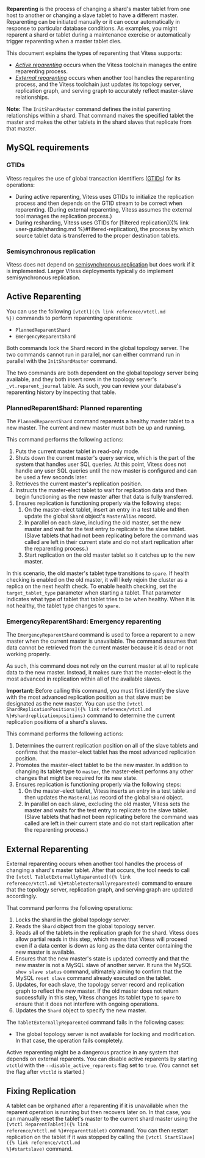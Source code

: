**Reparenting** is the process of changing a shard's master tablet
from one host to another or changing a slave tablet to have a
different master. Reparenting can be initiated manually
or it can occur automatically in response to particular database
conditions. As examples, you might reparent a shard or tablet during
a maintenance exercise or automatically trigger reparenting when
a master tablet dies.

This document explains the types of reparenting that Vitess supports:

* *[Active reparenting](#active-reparenting)* occurs when the Vitess
  toolchain manages the entire reparenting process.
* *[External reparenting](#external-reparenting)* occurs when another tool
  handles the reparenting process, and the Vitess toolchain just updates its
  topology server, replication graph, and serving graph to accurately reflect
  master-slave relationships.

**Note:** The <code>InitShardMaster</code> command defines the initial
parenting relationships within a shard. That command makes the specified
tablet the master and makes the other tablets in the shard slaves that
replicate from that master.

## MySQL requirements

### GTIDs
Vitess requires the use of global transaction identifiers
([GTIDs](https://dev.mysql.com/doc/refman/5.6/en/replication-gtids-concepts.html)) for its operations:

* During active reparenting, Vitess uses GTIDs to initialize the
  replication process and then depends on the GTID stream to be
  correct when reparenting. (During external reparenting, Vitess
  assumes the external tool manages the replication process.)
* During resharding, Vitess uses GTIDs for
  [filtered replication]({% link user-guide/sharding.md %}#filtered-replication),
  the process by which source tablet data is transferred to the proper
  destination tablets.

### Semisynchronous replication

Vitess does not depend on
[semisynchronous replication](https://dev.mysql.com/doc/refman/5.6/en/replication-semisync.html) but does work if it is implemented.
Larger Vitess deployments typically do implement semisynchronous replication.

## Active Reparenting

You can use the following <code>[vtctl]({% link reference/vtctl.md %})</code>
commands to perform reparenting operations:

* <code>PlannedReparentShard</code>
* <code>EmergencyReparentShard</code>

Both commands lock the Shard record in the global topology server. The two commands
cannot run in parallel, nor can either command run in parallel with the
<code>InitShardMaster</code> command.

The two commands are both dependent on the global topology server being
available, and they both insert rows in the topology server's
<code>\_vt.reparent\_journal</code> table. As such, you can review
your database's reparenting history by inspecting that table.

### PlannedReparentShard: Planned reparenting

The <code>PlannedReparentShard</code> command reparents a healthy master
tablet to a new master. The current and new master must both be up and
running.

This command performs the following actions:

1. Puts the current master tablet in read-only mode.
1. Shuts down the current master's query service, which is the part of
   the system that handles user SQL queries. At this point, Vitess does
   not handle any user SQL queries until the new master is configured
   and can be used a few seconds later.
1. Retrieves the current master's replication position.
1. Instructs the master-elect tablet to wait for replication data and
   then begin functioning as the new master after that data is fully
   transferred.
1. Ensures replication is functioning properly via the following steps:
   1.  On the master-elect tablet, insert an entry in a test table
       and then update the global <code>Shard</code> object's
       <code>MasterAlias</code> record.
   1.  In parallel on each slave, including the old master, set the new
       master and wait for the test entry to replicate to the slave tablet.
       (Slave tablets that had not been replicating before the command was
       called are left in their current state and do not start replication
       after the reparenting process.)
   1.  Start replication on the old master tablet so it catches up to the
       new master.

In this scenario, the old master's tablet type transitions to
<code>spare</code>. If health checking is enabled on the old master,
it will likely rejoin the cluster as a replica on the next health
check. To enable health checking, set the
<code>target\_tablet\_type</code> parameter when starting a tablet.
That parameter indicates what type of tablet that tablet tries to be
when healthy. When it is not healthy, the tablet type changes to
<code>spare</code>.

### EmergencyReparentShard: Emergency reparenting

The <code>EmergencyReparentShard</code> command is used to force
a reparent to a new master when the current master is unavailable.
The command assumes that data cannot be retrieved from the current
master because it is dead or not working properly.

As such, this command does not rely on the current master at all 
to replicate data to the new master. Instead, it makes sure that
the master-elect is the most advanced in replication within all
of the available slaves.

**Important:** Before calling this command, you must first identify
the slave with the most advanced replication position as that slave
must be designated as the new master. You can use the 
<code>[vtctl ShardReplicationPositions]({% link reference/vtctl.md %}#shardreplicationpositions)</code>
command to determine the current replication positions of a shard's slaves.

This command performs the following actions:

1. Determines the current replication position on all of the slave
   tablets and confirms that the master-elect tablet has the most
   advanced replication position.
1. Promotes the master-elect tablet to be the new master. In addition to
   changing its tablet type to <code>master</code>, the master-elect
   performs any other changes that might be required for its new state.
1. Ensures replication is functioning properly via the following steps:
   1.  On the master-elect tablet, Vitess inserts an entry in a test table
       and then updates the <code>MasterAlias</code> record of the global
       <code>Shard</code> object.
   1.  In parallel on each slave, excluding the old master, Vitess sets the
       master and waits for the test entry to replicate to the slave tablet.
       (Slave tablets that had not been replicating before the command was
       called are left in their current state and do not start replication
       after the reparenting process.)

## External Reparenting

External reparenting occurs when another tool handles the process
of changing a shard's master tablet. After that occurs, the tool
needs to call the
<code>[vtctl TabletExternallyReparented]({% link reference/vtctl.md %}#tabletexternallyreparented)</code>
command to ensure that the topology server, replication graph, and serving
graph are updated accordingly.

That command performs the following operations:

1. Locks the shard in the global topology server.
1. Reads the <code>Shard</code> object from the global topology server.
1. Reads all of the tablets in the replication graph for the shard.
   Vitess does allow partial reads in this step, which means that Vitess
   will proceed even if a data center is down as long as the data center
   containing the new master is available.
1. Ensures that the new master's state is updated correctly and that the
   new master is not a MySQL slave of another server. It runs the MySQL
   <code>show slave status</code> command, ultimately aiming to confirm
   that the MySQL <code>reset slave</code> command already executed on
   the tablet.
1. Updates, for each slave, the topology server record and replication
   graph to reflect the new master. If the old master does not return
   successfully in this step, Vitess changes its tablet type to
   <code>spare</code> to ensure that it does not interfere with ongoing
   operations.
1. Updates the <code>Shard</code> object to specify the new master.

The <code>TabletExternallyReparented</code> command fails in the following
cases:

* The global topology server is not available for locking and
  modification. In that case, the operation fails completely.

Active reparenting might be a dangerous practice in any system
that depends on external reparents. You can disable active reparents
by starting <code>vtctld</code> with the
<code>--disable\_active\_reparents</code> flag set to <code>true</code>.
(You cannot set the flag after <code>vtctld</code> is started.)

## Fixing Replication

A tablet can be orphaned after a reparenting if it is unavailable
when the reparent operation is running but then recovers later on.
In that case, you can manually reset the tablet's master to the
current shard master using the
<code>[vtctl ReparentTablet]({% link reference/vtctl.md %}#reparenttablet)</code>
command. You can then restart replication on the tablet if it was stopped
by calling the <code>[vtctl StartSlave]({% link reference/vtctl.md %}#startslave)</code>
command.
